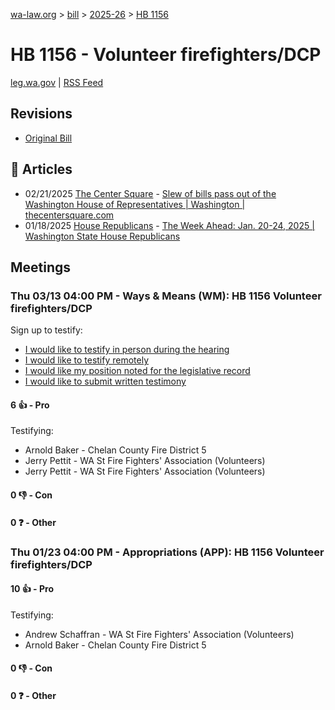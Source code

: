 [wa-law.org](/) > [bill](/bill/) > [2025-26](/bill/2025-26/) > [HB 1156](/bill/2025-26/hb/1156/)

# HB 1156 - Volunteer firefighters/DCP
[leg.wa.gov](https://app.leg.wa.gov/billsummary?BillNumber=1156&Year=2025&Initiative=false) | [RSS Feed](./rss.xml)

## Revisions
* [Original Bill](1/)

## 📰 Articles
* 02/21/2025 [The Center Square](/org/the_center_square/) - [Slew of bills pass out of the Washington House of Representatives | Washington | thecentersquare.com](https://www.thecentersquare.com/washington/article_67329b24-eff2-11ef-8f14-c7be1b7a4b31.html#:~:text=House%20Bill%201156)
* 01/18/2025 [House Republicans](/org/house_republicans/) - [The Week Ahead: Jan. 20-24, 2025 | Washington State House Republicans](https://houserepublicans.wa.gov/week/the-week-ahead-jan-20-24-2025/#:~:text=HB%201156)

## Meetings
### Thu 03/13 04:00 PM - Ways & Means (WM): HB 1156 Volunteer firefighters/DCP
Sign up to testify:
* [I would like to testify in person during the hearing](https://app.leg.wa.gov/csi/Testifier/Add?chamber=House&mId=32998&aId=165460&caId=26341&tId=1)
* [I would like to testify remotely](https://app.leg.wa.gov/csi/Testifier/Add?chamber=House&mId=32998&aId=165460&caId=26341&tId=2)
* [I would like my position noted for the legislative record](https://app.leg.wa.gov/csi/Testifier/Add?chamber=House&mId=32998&aId=165460&caId=26341&tId=3)
* [I would like to submit written testimony](https://app.leg.wa.gov/csi/Testifier/Add?chamber=House&mId=32998&aId=165460&caId=26341&tId=4)

#### 6 👍 - Pro
Testifying:
* Arnold Baker - Chelan County Fire District 5
* Jerry Pettit - WA St Fire Fighters' Association (Volunteers)
* Jerry Pettit - WA St Fire Fighters' Association (Volunteers)

#### 0 👎 - Con

#### 0 ❓ - Other

### Thu 01/23 04:00 PM - Appropriations (APP): HB 1156 Volunteer firefighters/DCP
#### 10 👍 - Pro
Testifying:
* Andrew Schaffran - WA St Fire Fighters' Association (Volunteers)
* Arnold Baker - Chelan County Fire District 5

#### 0 👎 - Con

#### 0 ❓ - Other
